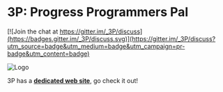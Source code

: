 # 3P: Progress Programmers Pal #

[![Join the chat at https://gitter.im/_3P/discuss](https://badges.gitter.im/_3P/discuss.svg)](https://gitter.im/_3P/discuss?utm_source=badge&utm_medium=badge&utm_campaign=pr-badge&utm_content=badge)

![Logo](https://github.com/jcaillon/3P/blob/gh-pages/images/3p-logo.png)

3P has a **[dedicated web site](http://jcaillon.github.io/3P/)**, go check it out!
